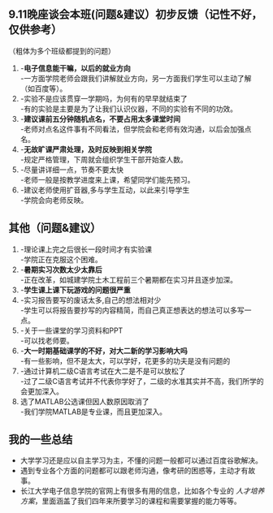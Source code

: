 ## 9.11晚座谈会本班(问题&建议）初步反馈（记性不好，仅供参考）
（粗体为多个班级都提到的问题）
1. -**电子信息能干嘛，以后的就业方向**</br>-一方面学院老师会跟我们讲解就业方向，另一方面我们学生可以主动了解（如百度等）。
2. -实验不是应该贯穿一学期吗，为何有的早早就结束了</br>-有的实验是主要是为了让我们认识仪器，不同的实验有不同的功效。
3. -**建议课前五分钟随机点名，不要占用太多课堂时间**</br>-老师对点名这件事有不同看法，但学院会和老师有效沟通，以后会加强点名。
4. -**无故旷课严肃处理，及时反映到相关学院**</br>-规定严格管理，下周就会组织学生干部开始查人数。
5. -尽量讲详细一点，节奏不要太快</br>-老师一般是按教学进度来上课，希望同学们能先预习。
6. -建议老师使用扩音器,多与学生互动，以此来引导学生</br>-学院会向老师反映。
## 其他（问题&建议）
1. -理论课上完之后很长一段时间才有实验课</br>-学院正在克服这个困难。
2. -**暑期实习次数太少太靠后**</br>-正在改革，如城建学院土木工程前三个暑期都在实习并且逐步加深。
3. -**学生课上课下玩游戏的问题很严重**
4. -实习报告要写的废话太多,自己的想法相对少</br>-学生可以将报告要抄写的内容精简，而自己真正想表达的想法可以多写一点。
5. -关于一些课堂的学习资料和PPT</br>-可以找老师要。
6. -**大一时期基础课学的不好，对大二新的学习影响大吗**</br>-有一些影响，但不是太大，可以学好，花更多的功夫是没有问题的
7. -通过计算机二级C语言考试在大二是不是可以放松了</br>-过了二级C语言考试并不代表你学好了，二级的水准其实并不高，我们所学的会更加深入。
8. 选了MATLAB公选课但因人数原因取消了</br>-我们学院MATLAB是专业课，而且更加深入。
## 我的一些总结
- 大学学习还是应以自主学习为主，不懂的问题一般都可以通过百度谷歌解决。
- 遇到专业各个方面的问题都可以跟老师沟通，像考研的困惑等，主动才有故事。
- 长江大学电子信息学院的官网上有很多有用的信息，比如各个专业的 *人才培养方案*，里面涵盖了我们四年来所要学习的课程和需要掌握的能力等等。
